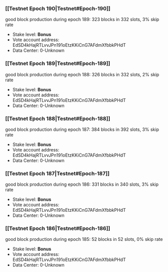 ### [[Testnet Epoch 190|Testnet#Epoch-190]]
good block production during epoch 189: 323 blocks in 332 slots, 3% skip rate
* Stake level: **Bonus** 
* Vote account address: EdSD4kHajRTLvvJPn191oEtzKKiCnG7AFdmXfbbkPHdT
* Data Center: 0-Unknown
### [[Testnet Epoch 189|Testnet#Epoch-189]]
good block production during epoch 188: 326 blocks in 332 slots, 2% skip rate
* Stake level: **Bonus** 
* Vote account address: EdSD4kHajRTLvvJPn191oEtzKKiCnG7AFdmXfbbkPHdT
* Data Center: 0-Unknown
### [[Testnet Epoch 188|Testnet#Epoch-188]]
good block production during epoch 187: 384 blocks in 392 slots, 3% skip rate
* Stake level: **Bonus** 
* Vote account address: EdSD4kHajRTLvvJPn191oEtzKKiCnG7AFdmXfbbkPHdT
* Data Center: 0-Unknown
### [[Testnet Epoch 187|Testnet#Epoch-187]]
good block production during epoch 186: 331 blocks in 340 slots, 3% skip rate
* Stake level: **Bonus** 
* Vote account address: EdSD4kHajRTLvvJPn191oEtzKKiCnG7AFdmXfbbkPHdT
* Data Center: 0-Unknown
### [[Testnet Epoch 186|Testnet#Epoch-186]]
good block production during epoch 185: 52 blocks in 52 slots, 0% skip rate
* Stake level: **Bonus** 
* Vote account address: EdSD4kHajRTLvvJPn191oEtzKKiCnG7AFdmXfbbkPHdT
* Data Center: 0-Unknown
